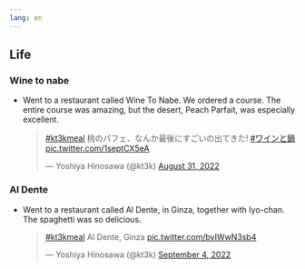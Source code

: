 ```yaml
---
lang: en
---
```


## Life

### Wine to nabe

- Went to a restaurant called Wine To Nabe. We ordered a course. The entire course was amazing, but the desert, Peach Parfait, was especially excellent.

  <blockquote class="twitter-tweet"><p lang="ja" dir="ltr"><a href="https://twitter.com/hashtag/kt3kmeal?src=hash&amp;ref_src=twsrc%5Etfw">#kt3kmeal</a> 桃のパフェ、なんか最後にすごいの出てきた! <a href="https://twitter.com/hashtag/%E3%83%AF%E3%82%A4%E3%83%B3%E3%81%A8%E9%8D%8B?src=hash&amp;ref_src=twsrc%5Etfw">#ワインと鍋</a> <a href="https://t.co/1septCX5eA">pic.twitter.com/1septCX5eA</a></p>&mdash; Yoshiya Hinosawa (@kt3k) <a href="https://twitter.com/kt3k/status/1564934967867899905?ref_src=twsrc%5Etfw">August 31, 2022</a></blockquote> <script async src="https://platform.twitter.com/widgets.js" charset="utf-8"></script>

### Al Dente

- Went to a restaurant called Al Dente, in Ginza, together with Iyo-chan. The spaghetti was so delicious.

  <blockquote class="twitter-tweet"><p lang="es" dir="ltr"><a href="https://twitter.com/hashtag/kt3kmeal?src=hash&amp;ref_src=twsrc%5Etfw">#kt3kmeal</a> Al Dente, Ginza <a href="https://t.co/byIWwN3sb4">pic.twitter.com/byIWwN3sb4</a></p>&mdash; Yoshiya Hinosawa (@kt3k) <a href="https://twitter.com/kt3k/status/1566283189718376448?ref_src=twsrc%5Etfw">September 4, 2022</a></blockquote> <script async src="https://platform.twitter.com/widgets.js" charset="utf-8"></script>
